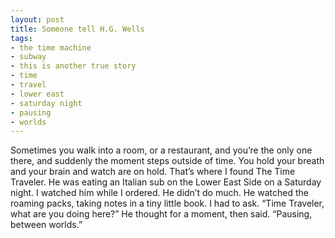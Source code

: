 ```yaml
---
layout: post
title: Someone tell H.G. Wells
tags:
- the time machine
- subway
- this is another true story
- time
- travel
- lower east
- saturday night
- pausing
- worlds
---
```

Sometimes you walk into a room, or a restaurant, and you’re the only one there, and suddenly the moment steps outside of time. You hold your breath and your brain and watch are on hold.
That’s where I found The Time Traveler. He was eating an Italian sub on the Lower East Side on a Saturday night.
I watched him while I ordered. He didn’t do much. He watched the roaming packs, taking notes in a tiny little book.
I had to ask. “Time Traveler, what are you doing here?”
He thought for a moment, then said. “Pausing, between worlds.”
